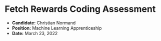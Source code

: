 # Fetch Rewards Coding Assessment
- **Candidate:** Christian Normand
- **Position:** Machine Learning Apprenticeship
- **Date:** March 23, 2022
